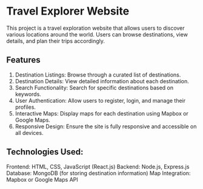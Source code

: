 # Travel Explorer Website
This project is a travel exploration website that allows users to discover various locations around the world. Users can browse destinations, view details, and plan their trips accordingly.

## Features
1. Destination Listings: Browse through a curated list of destinations.
2. Destination Details: View detailed information about each destination.
3. Search Functionality: Search for specific destinations based on keywords.
4. User Authentication: Allow users to register, login, and manage their profiles.
5. Interactive Maps: Display maps for each destination using Mapbox or Google Maps.
6. Responsive Design: Ensure the site is fully responsive and accessible on all devices.

## Technologies Used:
   Frontend: HTML, CSS, JavaScript (React.js)
   Backend: Node.js, Express.js
   Database: MongoDB (for storing destination information)
   Map Integration: Mapbox or Google Maps API
